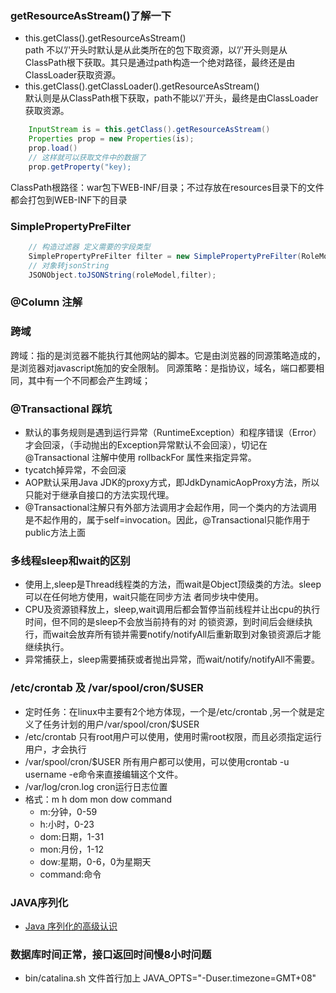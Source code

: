 
### getResourceAsStream()了解一下
- this.getClass().getResourceAsStream()   
path 不以’/'开头时默认是从此类所在的包下取资源，以’/'开头则是从ClassPath根下获取。其只是通过path构造一个绝对路径，最终还是由ClassLoader获取资源。 
-  this.getClass().getClassLoader().getResourceAsStream()   
默认则是从ClassPath根下获取，path不能以’/'开头，最终是由ClassLoader获取资源。 

```java
    InputStream is = this.getClass().getResourceAsStream()
    Properties prop = new Properties(is);
    prop.load()
    // 这样就可以获取文件中的数据了
    prop.getProperty("key);

```
ClassPath根路径：war包下WEB-INF/目录；不过存放在resources目录下的文件都会打包到WEB-INF下的目录


### SimplePropertyPreFilter
```java
    // 构造过滤器 定义需要的字段类型
    SimplePropertyPreFilter filter = new SimplePropertyPreFilter(RoleModel.class,"id");
    // 对象转jsonString
    JSONObject.toJSONString(roleModel,filter);
```

### @Column 注解 

### 跨域
跨域：指的是浏览器不能执行其他网站的脚本。它是由浏览器的同源策略造成的，是浏览器对javascript施加的安全限制。
同源策略：是指协议，域名，端口都要相同，其中有一个不同都会产生跨域；

### @Transactional 踩坑
- 默认的事务规则是遇到运行异常（RuntimeException）和程序错误（Error）才会回滚，（手动抛出的Exception异常默认不会回滚），切记在 @Transactional 注解中使用 rollbackFor 属性来指定异常。
- tycatch掉异常，不会回滚
- AOP默认采用Java JDK的proxy方式，即JdkDynamicAopProxy方法，所以只能对于继承自接口的方法实现代理。
-  @Transactional注解只有外部方法调用才会起作用，同一个类内的方法调用是不起作用的，属于self=invocation。因此，@Transactional只能作用于public方法上面

### 多线程sleep和wait的区别
- 使用上,sleep是Thread线程类的方法，而wait是Object顶级类的方法。sleep可以在任何地方使用，wait只能在同步方法   者同步块中使用。
- CPU及资源锁释放上，sleep,wait调用后都会暂停当前线程并让出cpu的执行时间，但不同的是sleep不会放当前持有的对   的锁资源，到时间后会继续执行，而wait会放弃所有锁并需要notify/notifyAll后重新取到对象锁资源后才能继续执行。
- 异常捕获上，sleep需要捕获或者抛出异常，而wait/notify/notifyAll不需要。

### /etc/crontab 及 /var/spool/cron/$USER 
- 定时任务：在linux中主要有2个地方体现，一个是/etc/crontab ,另一个就是定义了任务计划的用户/var/spool/cron/$USER
- /etc/crontab 只有root用户可以使用，使用时需root权限，而且必须指定运行用户，才会执行
- /var/spool/cron/$USER 所有用户都可以使用，可以使用crontab -u username -e命令来直接编辑这个文件。
-  /var/log/cron.log  cron运行日志位置
- 格式：m h dom mon dow command   
    - m:分钟，0-59   
    - h:小时，0-23    
    - dom:日期，1-31   
    - mon:月份，1-12   
    - dow:星期，0-6，0为星期天   
    - command:命令   
    
### JAVA序列化
 - [Java 序列化的高级认识](https://www.ibm.com/developerworks/cn/java/j-lo-serial/)

 ### 数据库时间正常，接口返回时间慢8小时问题
 - bin/catalina.sh 文件首行加上 JAVA_OPTS="-Duser.timezone=GMT+08"
 
 